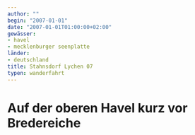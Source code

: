 ```yaml
---
author: ""
begin: "2007-01-01"
date: "2007-01-01T01:00:00+02:00"
gewässer:
- havel
- mecklenburger seenplatte
länder: 
- deutschland
title: Stahnsdorf Lychen 07
typen: wanderfahrt
---
```



# Auf der oberen Havel kurz vor Bredereiche


